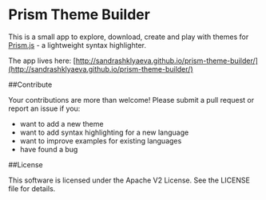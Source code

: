 # Prism Theme Builder
This is a small app to explore, download, create and play with themes for [Prism.js](http://prismjs.com/) - a lightweight syntax highlighter.

The app lives here: [http://sandrashklyaeva.github.io/prism-theme-builder/](http://sandrashklyaeva.github.io/prism-theme-builder/)

##Contribute

Your contributions are more than welcome!
Please submit a pull request or report an issue if you:
 - want to add a new theme
 - want to add syntax highlighting for a new language
 - want to improve examples for existing languages
 - have found a bug

##License

This software is licensed under the Apache V2 License. See the LICENSE file for details.
